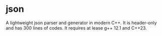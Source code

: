 # json

A lightweight json parser and generator in modern C++. It is header-only and has 300 lines of codes. It requires at lease g++ 12.1 and C++23.
